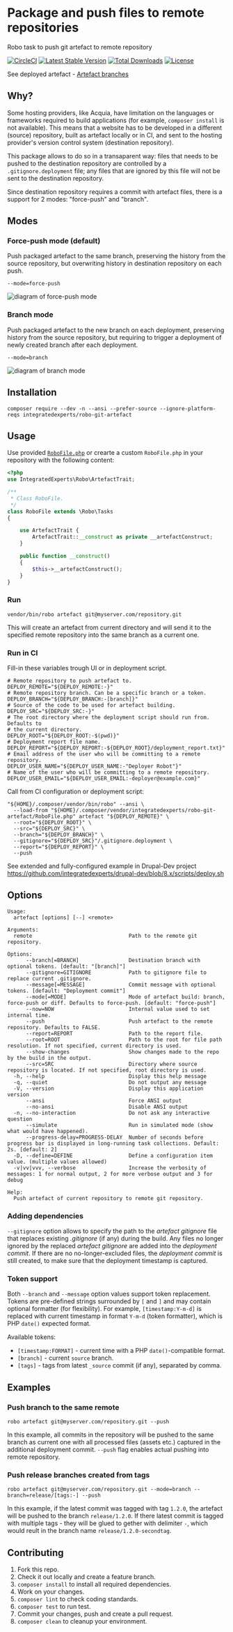 # Package and push files to remote repositories
Robo task to push git artefact to remote repository

[![CircleCI](https://circleci.com/gh/integratedexperts/robo-git-artefact.svg?style=shield&circle-token=04cc2cab69b05f60a48e474f966a5bce8a71b1aa)](https://circleci.com/gh/integratedexperts/robo-git-artefact)
[![Latest Stable Version](https://poser.pugx.org/integratedexperts/robo-git-artefact/version)](https://packagist.org/packages/integratedexperts/robo-git-artefact)
[![Total Downloads](https://poser.pugx.org/integratedexperts/robo-git-artefact/downloads)](https://packagist.org/packages/integratedexperts/robo-git-artefact)
[![License](https://poser.pugx.org/integratedexperts/robo-git-artefact/license)](https://packagist.org/packages/integratedexperts/robo-git-artefact)

See deployed artefact - [Artefact branches](https://github.com/integratedexperts/robo-git-artefact-destination/branches)

## Why?
Some hosting providers, like Acquia, have limitation on the languages or frameworks required to build applications (for example, `composer install` is not available). This means that a website has to be developed in a different (source) repository, built as artefact locally or in CI, and sent to the hosting provider's version control system (destination repository).

This package allows to do so in a transaparent way: files that needs to be pushed to the destination repository are controlled by a `.gitignore.deployment` file; any files that are ignored by this file will not be sent to the destination repository.

Since destination repository requires a commit with artefact files, there is a support for 2 modes: "force-push" and "branch".

## Modes
### Force-push mode (default)
Push packaged artefact to the same branch, preserving the history from the source repository, but overwriting history in destination repository on each push.

```
--mode=force-push
```

![diagram of force-push mode](https://user-images.githubusercontent.com/378794/33816665-a7b0e4a8-de8e-11e7-88f2-80baefb3d73f.png)

### Branch mode
Push packaged artefact to the new branch on each deployment, preserving history from the source repository, but requiring to trigger a deployment of newly created branch after each deployment.

```
--mode=branch
```

![diagram of branch mode](https://user-images.githubusercontent.com/378794/33816666-a87b3910-de8e-11e7-82cd-51e007ece063.png)


## Installation
```
composer require --dev -n --ansi --prefer-source --ignore-platform-reqs integratedexperts/robo-git-artefact
```

## Usage
Use provided [`RoboFile.php`](RoboFile.php) or crearte a custom `RoboFile.php` in your repository with the following content:

```php
<?php
use IntegratedExperts\Robo\ArtefactTrait;

/**
 * Class RoboFile.
 */
class RoboFile extends \Robo\Tasks
{

    use ArtefactTrait {
        ArtefactTrait::__construct as private __artefactConstruct;
    }

    public function __construct()
    {
        $this->__artefactConstruct();
    }
}
```

### Run
```
vendor/bin/robo artefact git@myserver.com/repository.git
```
This will create an artefact from current directory and will send it to the specified remote repository into the same branch as a current one.

### Run in CI

Fill-in these variables trough UI or in deployment script.
```
# Remote repository to push artefact to.
DEPLOY_REMOTE="${DEPLOY_REMOTE:-}"
# Remote repository branch. Can be a specific branch or a token.
DEPLOY_BRANCH="${DEPLOY_BRANCH:-[branch]}"
# Source of the code to be used for artefact building.
DEPLOY_SRC="${DEPLOY_SRC:-}"
# The root directory where the deployment script should run from. Defaults to
# the current directory.
DEPLOY_ROOT="${DEPLOY_ROOT:-$(pwd)}"
# Deployment report file name.
DEPLOY_REPORT="${DEPLOY_REPORT:-${DEPLOY_ROOT}/deployment_report.txt}"
# Email address of the user who will be committing to a remote repository.
DEPLOY_USER_NAME="${DEPLOY_USER_NAME:-"Deployer Robot"}"
# Name of the user who will be committing to a remote repository.
DEPLOY_USER_EMAIL="${DEPLOY_USER_EMAIL:-deployer@example.com}"
```

Call from CI configuration or deployment script:
```
"${HOME}/.composer/vendor/bin/robo" --ansi \
  --load-from "${HOME}/.composer/vendor/integratedexperts/robo-git-artefact/RoboFile.php" artefact "${DEPLOY_REMOTE}" \
  --root="${DEPLOY_ROOT}" \
  --src="${DEPLOY_SRC}" \
  --branch="${DEPLOY_BRANCH}" \
  --gitignore="${DEPLOY_SRC}"/.gitignore.deployment \
  --report="${DEPLOY_REPORT}" \
  --push
```  

See extended and fully-configured example in Drupal-Dev project https://github.com/integratedexperts/drupal-dev/blob/8.x/scripts/deploy.sh

## Options
```
Usage:
  artefact [options] [--] <remote>

Arguments:
  remote                               Path to the remote git repository.

Options:
      --branch[=BRANCH]                Destination branch with optional tokens. [default: "[branch]"]
      --gitignore=GITIGNORE            Path to gitignore file to replace current .gitignore.
      --message[=MESSAGE]              Commit message with optional tokens. [default: "Deployment commit"]
      --mode[=MODE]                    Mode of artefact build: branch, force-push or diff. Defaults to force-push. [default: "force-push"]
      --now=NOW                        Internal value used to set internal time.
      --push                           Push artefact to the remote repository. Defaults to FALSE.
      --report=REPORT                  Path to the report file.
      --root=ROOT                      Path to the root for file path resolution. If not specified, current directory is used.
      --show-changes                   Show changes made to the repo by the build in the output.
      --src=SRC                        Directory where source repository is located. If not specified, root directory is used.
  -h, --help                           Display this help message
  -q, --quiet                          Do not output any message
  -V, --version                        Display this application version
      --ansi                           Force ANSI output
      --no-ansi                        Disable ANSI output
  -n, --no-interaction                 Do not ask any interactive question
      --simulate                       Run in simulated mode (show what would have happened).
      --progress-delay=PROGRESS-DELAY  Number of seconds before progress bar is displayed in long-running task collections. Default: 2s. [default: 2]
  -D, --define=DEFINE                  Define a configuration item value. (multiple values allowed)
  -v|vv|vvv, --verbose                 Increase the verbosity of messages: 1 for normal output, 2 for more verbose output and 3 for debug

Help:
  Push artefact of current repository to remote git repository.
```

### Adding dependencies
`--gitignore` option allows to specify the path to the _artefact gitignore_ file that replaces existing _.gitignore_ (if any) during the build. Any files no longer ignored by the replaced _artefact gitignore_ are added into the _deployment commit_. If there are no no-longer-excluded files, the _deployment commit_ is still created, to make sure that the deployment timestamp is captured.

### Token support
Both `--branch` and `--message` option values support token replacement. Tokens are pre-defined strings surrounded by `[` and `]` and may contain optional formatter (for flexibility). For example, `[timestamp:Y-m-d]` is replaced with current timestamp in format `Y-m-d` (token formatter), which is PHP `date()` expected format.

Available tokens:
- `[timestamp:FORMAT]` - current time with a PHP `date()`-compatible format.
- `[branch]` - current `source` branch.
- `[tags]` - tags from latest `_source` commit (if any), separated by comma.

## Examples
### Push branch to the same remote
```
robo artefact git@myserver.com/repository.git --push
```
In this example, all commits in the repository will be pushed to the same branch as current one with all processed files (assets etc.) captured in the additional deployment commit. `--push` flag enables actual pushing into remote repository.


### Push release branches created from tags
```
robo artefact git@myserver.com/repository.git --mode=branch --branch=release/[tags:-] --push
```
In this example, if the latest commit was tagged with tag `1.2.0`, the artefact will be pushed to the branch `release/1.2.0`. If there latest commit is tagged with multiple tags - they will be glued to gether with delimiter `-`, which would reult in the branch name `release/1.2.0-secondtag`. 

## Contributing

1. Fork this repo.
2. Check it out locally and create a feature branch.
3. `composer install` to install all required dependencies.
4. Work on your changes.
5. `composer lint` to check coding standards.
6. `composer test` to run test.
7. Commit your changes, push and create a pull request.
8. `composer clean` to cleanup your environment.
